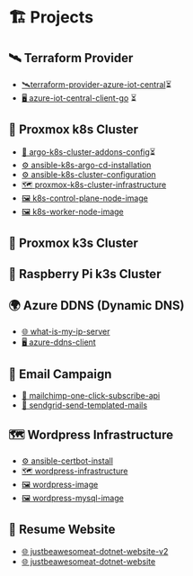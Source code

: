 # 🏗️ Projects

## 🛰️ Terraform Provider

- [🛰️terraform-provider-azure-iot-central](https://github.com/KenSpur/terraform-provider-azure-iot-central)⏳
- [🖥️ azure-iot-central-client-go](https://github.com/KenSpur/azure-iot-central-client-go) ⏳

## 🦑 Proxmox k8s Cluster

- [🐙 argo-k8s-cluster-addons-config](https://github.com/KenSpur/argo-k8s-cluster-addons-config)⏳
- [⚙️ ansible-k8s-argo-cd-installation](https://github.com/KenSpur/ansible-k8s-argo-cd-installation)
- [⚙️ ansible-k8s-cluster-configuration](https://github.com/KenSpur/ansible-k8s-cluster-configuration)
- [🗺️ proxmox-k8s-cluster-infrastructure](https://github.com/KenSpur/proxmox-k8s-cluster-infrastructure)
- [🖼️ k8s-control-plane-node-image](https://github.com/KenSpur/k8s-control-plane-node-image)
- [🖼️ k8s-worker-node-image](https://github.com/KenSpur/k8s-worker-node-image)

## 🐙 Proxmox k3s Cluster

## 🐙 Raspberry Pi k3s Cluster

## 🌍 Azure DDNS (Dynamic DNS)
- [🌐 what-is-my-ip-server](https://github.com/KenSpur/what-is-my-ip-server)
- [🖥️ azure-ddns-client](https://github.com/KenSpur/azure-ddns-client)

## 📧 Email Campaign
- [🧩 mailchimp-one-click-subscribe-api](https://github.com/KenSpur/mailchimp-one-click-subscribe-api)
- [📧 sendgrid-send-templated-mails](https://github.com/KenSpur/sendgrid-send-templated-mails)

## 🗺️ Wordpress Infrastructure
- [⚙️ ansible-certbot-install](https://github.com/KenSpur/ansible-certbot-install)
- [🗺️ wordpress-infrastructure](https://github.com/KenSpur/wordpress-infrastructure)
- [🖼️ wordpress-image](https://github.com/KenSpur/wordpress-image)
- [🖼️ wordpress-mysql-image](https://github.com/KenSpur/wordpress-mysql-image)

## 📑 Resume Website
- [🌐 justbeawesomeat-dotnet-website-v2](https://github.com/KenSpur/justbeawesomeat-dotnet-website-v2)
- [🌐 justbeawesomeat-dotnet-website](https://github.com/KenSpur/justbeawesomeat-dotnet-website)
